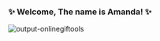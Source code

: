 ### ✨ Welcome, The name is Amanda! ✨

![output-onlinegiftools](https://github.com/amandaslwa/amandaslwa/assets/90702710/558f30e8-1880-4621-a585-4a03e20fc99b)

<!--
**amandaslwa/amandaslwa** is a ✨ _special ✨ repository because its `README.md` (this file) appears on your GitHub profile.

Here are some ideas to get you started:

- 🔭 I’m currently working on ...
- 🌱 I’m currently learning ...
- 👯 I’m looking to collaborate on ...
- 🤔 I’m looking for help with ...
- 💬 Ask me about ...
- 📫 How to reach me: ...
- 😄 Pronouns: ...
- ⚡ Fun fact: ...
-->

